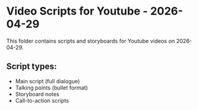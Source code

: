 # Video Scripts for Youtube - 2026-04-29

This folder contains scripts and storyboards for Youtube videos on 2026-04-29.

## Script types:
- Main script (full dialogue)
- Talking points (bullet format)
- Storyboard notes
- Call-to-action scripts
